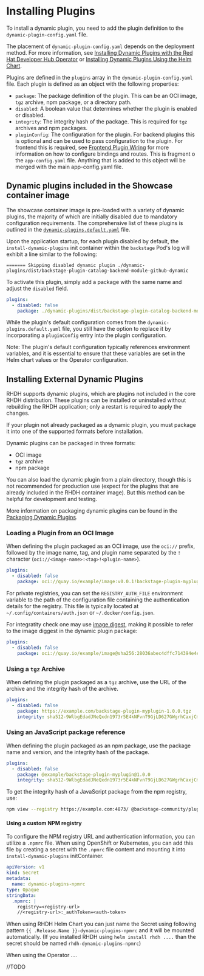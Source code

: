 # Installing Plugins

To install a dynamic plugin, you need to add the plugin definition to the `dynamic-plugin-config.yaml` file.

The placement of `dynamic-plugin-config.yaml` depends on the deployment method.
For more information, see [Installing Dynamic Plugins with the Red Hat Developer Hub Operator](https://docs.redhat.com/en/documentation/red_hat_developer_hub/1.3/html/installing_and_viewing_dynamic_plugins/proc-config-dynamic-plugins-rhdh-operator_title-plugins-rhdh-about) or [Installing Dynamic Plugins Using the Helm Chart](https://docs.redhat.com/en/documentation/red_hat_developer_hub/1.3/html/installing_and_viewing_dynamic_plugins/con-install-dynamic-plugin-helm_title-plugins-rhdh-about).

Plugins are defined in the `plugins` array in the `dynamic-plugin-config.yaml` file. Each plugin is defined as an object with the following properties:

- `package`: The package definition of the plugin. This can be an OCI image, `tgz` archive, npm package, or a directory path.
- `disabled`: A boolean value that determines whether the plugin is enabled or disabled.
- `integrity`: The integrity hash of the package. This is required for `tgz` archives and npm packages.
- `pluginConfig`: The configuration for the plugin. For backend plugins this is optional and can be used to pass configuration to the plugin. For frontend this is required, see [Frontend Plugin Wiring](frontend-plugin-wiring.md) for more information on how to configure bindings and routes. This is fragment o the `app-config.yaml` file. Anything that is added to this object will be merged with the main app-config.yaml file.

## Dynamic plugins included in the Showcase container image

The showcase container image is pre-loaded with a variety of dynamic plugins, the majority of which are initially disabled due to mandatory configuration requirements. The comprehensive list of these plugins is outlined in the [`dynamic-plugins.default.yaml`](https://github.com/janus-idp/backstage-showcase/blob/main/dynamic-plugins.default.yaml) file.

Upon the application startup, for each plugin disabled by default, the `install-dynamic-plugins` init container within the `backstage` Pod's log will exhibit a line similar to the following:

```console
======= Skipping disabled dynamic plugin ./dynamic-plugins/dist/backstage-plugin-catalog-backend-module-github-dynamic
```

To activate this plugin, simply add a package with the same name and adjust the `disabled` field.

```yaml
plugins:
  - disabled: false
    package: ./dynamic-plugins/dist/backstage-plugin-catalog-backend-module-github-dynamic
```

While the plugin's default configuration comes from the `dynamic-plugins.default.yaml` file, you still have the option to replace it by incorporating a `pluginConfig` entry into the plugin configuration.

Note: The plugin's default configuration typically references environment variables, and it is essential to ensure that these variables are set in the Helm chart values or the Operator configuration.

## Installing External Dynamic Plugins

RHDH supports dynamic plugins, which are plugins not included in the core RHDH distribution. These plugins can be installed or uninstalled without rebuilding the RHDH application; only a restart is required to apply the changes.

If your plugin not already packaged as a dynamic plugin, you must package it into one of the supported formats before installation.

Dynamic plugins can be packaged in three formats:

- OCI image
- `tgz` archive
- npm package

You can also load the dynamic plugin from a plain directory, though this is not recommended for production use (expect for the plugins that are already included in the RHDH container image). But this method can be helpful for development and testing.

More information on packaging dynamic plugins can be found in the [Packaging Dynamic Plugins](packaging-dynamic-plugins.md).

### Loading a Plugin from an OCI Image

When defining the plugin packaged as an OCI image, use the `oci://` prefix, followed by the image name, tag, and plugin name separated by the `!` character (`oci://<image-name>:<tag>!<plugin-name>`).

```yaml
plugins:
  - disabled: false
    package: oci://quay.io/example/image:v0.0.1!backstage-plugin-myplugin
```

For private registries, you can set the `REGISTRY_AUTH_FILE` environment variable to the path of the configuration file containing the authentication details for the registry. This file is typically located at `~/.config/containers/auth.json` or `~/.docker/config.json`.

For integratity check one may use [image digest](https://github.com/opencontainers/image-spec/blob/main/descriptor.md#digests), making it possible to refer to the image diggest in the dynamic plugin package:

```yaml
plugins:
  - disabled: false
    package: oci://quay.io/example/image@sha256:28036abec4dffc714394e4ee433f16a59493db8017795049c831be41c02eb5dc!backstage-plugin-myplugin
```

### Using a `tgz` Archive

When defining the plugin packaged as a `tgz` archive, use the URL of the archive and the integrity hash of the archive.

```yaml
plugins:
  - disabled: false
    package: https://example.com/backstage-plugin-myplugin-1.0.0.tgz
    integrity: sha512-9WlbgEdadJNeQxdn1973r5E4kNFvnT9GjLD627GWgrhCaxjCmxqdNW08cj+Bf47mwAtZMt1Ttyo+ZhDRDj9PoA==
```

### Using an JavaScript package reference

When defining the plugin packaged as an npm package, use the package name and version, and the integrity hash of the package.

```yaml
plugins:
  - disabled: false
    package: @example/backstage-plugin-myplugin@1.0.0
    integrity: sha512-9WlbgEdadJNeQxdn1973r5E4kNFvnT9GjLD627GWgrhCaxjCmxqdNW08cj+Bf47mwAtZMt1Ttyo+ZhDRDj9PoA==
```

To get the integrity hash of a JavaScript package from the npm registry, use:

```bash
npm view --registry https://example.com:4873/ @backstage-community/plugin-todo-dynamic@0.2.40 dist.integrity
```

#### Using a custom NPM registry

To configure the NPM registry URL and authentication information, you can utilize a `.npmrc` file. When using OpenShift or Kubernetes, you can add this file by creating a secret with the `.npmrc` file content and mounting it into `install-dynamic-plugins` initContainer.

```yaml
apiVersion: v1
kind: Secret
metadata:
  name: dynamic-plugins-npmrc
type: Opaque
stringData:
  .npmrc: |
    registry=<registry-url>
    //<registry-url>:_authToken=<auth-token>
```

When using RHDH Helm Chart you can just name the Secret using following pattern `{{ .Release.Name }}-dynamic-plugins-npmrc` and it will be mounted automatically. (If you installed RHDH using `helm install rhdh ....` than the secret should be named `rhdh-dynamic-plugins-npmrc`)

When using the Operator ....

//TODO
